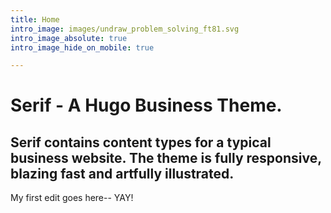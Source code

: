 ```yaml
---
title: Home
intro_image: images/undraw_problem_solving_ft81.svg
intro_image_absolute: true
intro_image_hide_on_mobile: true

---
```

# Serif - A Hugo Business Theme.

## Serif contains content types for a typical business website. The theme is fully responsive, blazing fast and artfully illustrated.

My first edit goes here-- YAY!